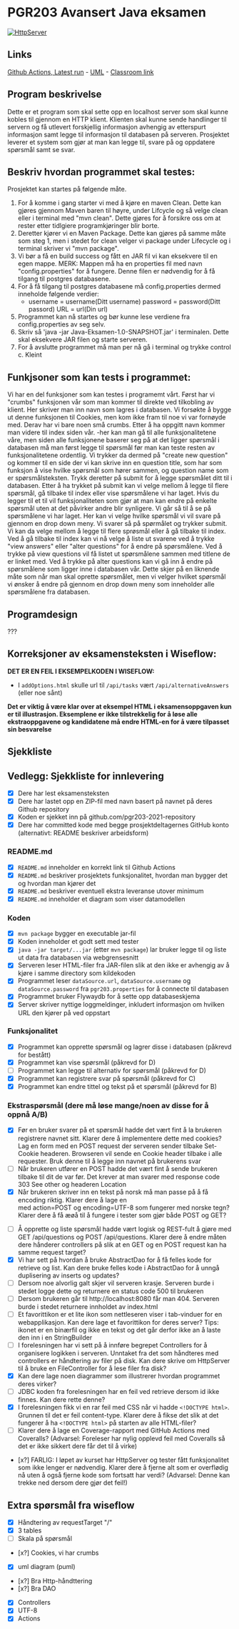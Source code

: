 # PGR203 Avansert Java eksamen

[![HttpServer](https://github.com/kristiania-pgr203-2021/pgr203-exam-CrumbMonsters/actions/workflows/maven.yml/badge.svg)](https://github.com/kristiania-pgr203-2021/pgr203-exam-CrumbMonsters/actions/workflows/maven.yml/badge.svg)

## Links
[Github Actions, Latest run](https://github.com/kristiania-pgr203-2021/pgr203-exam-CrumbMonsters/actions/runs/1459870276) - 
[UML](doc/exam.puml) - 
[Classroom link](https://github.com/kristiania-pgr203-2021/pgr203-exam-eskil4152)


## Program beskrivelse
Dette er et program som skal sette opp en localhost server som skal kunne kobles til gjennom en HTTP klient. Klienten skal kunne sende handlinger til servern og få utlevert forskjellig informasjon avhengig av etterspurt informasjon samt legge til informasjon til databasen på serveren.
Prosjektet leverer et system som gjør at man kan legge til, svare på og oppdatere spørsmål samt se svar.


## Beskriv hvordan programmet skal testes:
Prosjektet kan startes på følgende måte.

1. For å komme i gang starter vi med å kjøre en maven Clean. Dette kan gjøres gjennom Maven baren til høyre, under Lifcycle og så velge clean eller i terminal med "mvn clean". Dette gjøres for å forsikre oss om at rester etter tidlgiere programkjøringer blir borte.
2. Deretter kjører vi en Maven Package. Dette kan gjøres på samme måte som steg 1, men i stedet for clean velger vi package under Lifecycle og i terminal skriver vi "mvn package".  
3. Vi bør a få en build success og fått en JAR fil vi kan eksekvere til en egen mappe. MERK: Mappen må ha en properties fil med navn "config.properties" for å fungere. Denne filen er nødvendig for å få tilgang til postgres databasene.
4. For å få tilgang til postgres databasene må config.properties dermed inneholde følgende verdier:
   - username = username(Ditt username)
     password = password(Ditt passord)
     URL = url(Din url)
5. Programmet kan nå startes og bør kunne lese verdiene fra config.properties av seg selv. 
6. Skriv så 'java -jar Java-Eksamen-1.0-SNAPSHOT.jar' i terminalen. Dette skal eksekvere JAR filen og starte serveren. 
7. For å avslutte programmet må man per nå gå i terminal og trykke control c. Kleint
## Funkjsoner som kan tests i programmet:
Vi har en del funksjoner som kan testes i programemt vårt.
Først har vi "crumbs" funksjonen vår som man kommer til direkte ved tilkobling av klient. Her skriver man inn navn som lagres i databasen. Vi forsøkte å bygge ut denne funksjonen til Cookies, men kom ikke fram til noe vi var fornøyde med. Derav har vi bare noen små crumbs.
Etter å ha oppgitt navn kommer man videre til index siden vår. 
    -her kan man gå til alle funksjonalitetene våre, men siden alle funksjonene baserer seg på at det ligger spørsmål i databasen må man først legge til spørsmål før man kan teste resten av funksjonalitetene ordentlig.
Vi trykker da dermed på "create new question" og kommer til en side der vi kan skrive inn en question title, som har som funksjon å vise hvilke spørsmål som hører sammen, og question name som er spørsmålsteksten. Trykk deretter på submit for å legge spørsmålet ditt til i databasen.
Etter å ha trykket på submit kan vi velge mellom å legge til flere spørsmål, gå tilbake til index eller vise spørsmålene vi har laget. Hvis du legger til et til vil funksjonaliteten som gjør at man kan endre på enkelte spørsmål uten at det påvirker andre blir synligere.
Vi går så til å se på spørsmålene vi har laget. Her kan vi velge hvilke spørsmål vi vil svare på gjennom en drop down meny. Vi svarer så på spørmålet og trykker submit.
Vi kan da velge mellom å legge til flere sprøsmål eller å gå tilbake til index.
Ved å gå tilbake til index kan vi nå velge å liste ut svarene ved å trykke "view answers" eller "alter questions" for å endre på spørsmålene.
Ved å trykke på view questions vil få listet ut spørsmålene  sammen med titlene de er linket med.
Ved å trykke på alter questions kan vi gå inn å endre på spørsmålene som ligger inne i databasen vår. Dette skjer på en liknende måte som når man skal oprette spørsmålet, men vi velger hvilket spørsmål vi ønsker å endre på gjennom en drop down meny som inneholder alle spørsmålene fra databasen.


## Programdesign 
???

## Korreksjoner av eksamensteksten i Wiseflow:

**DET ER EN FEIL I EKSEMPELKODEN I WISEFLOW:**

* I `addOptions.html` skulle url til `/api/tasks` vært `/api/alternativeAnswers` (eller noe sånt)

**Det er viktig å være klar over at eksempel HTML i eksamensoppgaven kun er til illustrasjon. Eksemplene er ikke tilstrekkelig for å løse alle ekstraoppgavene og kandidatene må endre HTML-en for å være tilpasset sin besvarelse**


## Sjekkliste

## Vedlegg: Sjekkliste for innlevering

* [x] Dere har lest eksamensteksten
* [x] Dere har lastet opp en ZIP-fil med navn basert på navnet på deres Github repository
* [x] Koden er sjekket inn på github.com/pgr203-2021-repository
* [x] Dere har committed kode med begge prosjektdeltagernes GitHub konto (alternativt: README beskriver arbeidsform)

### README.md

* [x] `README.md` inneholder en korrekt link til Github Actions
* [x] `README.md` beskriver prosjektets funksjonalitet, hvordan man bygger det og hvordan man kjører det
* [x] `README.md` beskriver eventuell ekstra leveranse utover minimum
* [x] `README.md` inneholder et diagram som viser datamodellen

### Koden

* [x] `mvn package` bygger en executable jar-fil
* [x] Koden inneholder et godt sett med tester
* [x] `java -jar target/...jar` (etter `mvn package`) lar bruker legge til og liste ut data fra databasen via webgrensesnitt
* [x] Serveren leser HTML-filer fra JAR-filen slik at den ikke er avhengig av å kjøre i samme directory som kildekoden
* [x] Programmet leser `dataSource.url`, `dataSource.username` og `dataSource.password` fra `pgr203.properties` for å connecte til databasen
* [x] Programmet bruker Flywaydb for å sette opp databaseskjema
* [x] Server skriver nyttige loggmeldinger, inkludert informasjon om hvilken URL den kjører på ved oppstart

### Funksjonalitet

* [x] Programmet kan opprette spørsmål og lagrer disse i databasen (påkrevd for bestått)
* [x] Programmet kan vise spørsmål (påkrevd for D)
* [ ] Programmet kan legge til alternativ for spørsmål (påkrevd for D)
* [x] Programmet kan registrere svar på spørsmål (påkrevd for C)
* [x] Programmet kan endre tittel og tekst på et spørsmål (påkrevd for B)

### Ekstraspørsmål (dere må løse mange/noen av disse for å oppnå A/B)

* [x] Før en bruker svarer på et spørsmål hadde det vært fint å la brukeren registrere navnet sitt. Klarer dere å implementere dette med cookies? Lag en form med en POST request der serveren sender tilbake Set-Cookie headeren. Browseren vil sende en Cookie header tilbake i alle requester. Bruk denne til å legge inn navnet på brukerens svar
* [ ] Når brukeren utfører en POST hadde det vært fint å sende brukeren tilbake til dit de var før. Det krever at man svarer med response code 303 See other og headeren Location
* [x] Når brukeren skriver inn en tekst på norsk må man passe på å få encoding riktig. Klarer dere å lage en <form> med action=POST og encoding=UTF-8 som fungerer med norske tegn? Klarer dere å få æøå til å fungere i tester som gjør både POST og GET?
* [ ] Å opprette og liste spørsmål hadde vært logisk og REST-fult å gjøre med GET /api/questions og POST /api/questions. Klarer dere å endre måten dere hånderer controllers på slik at en GET og en POST request kan ha samme request target?
* [x] Vi har sett på hvordan å bruke AbstractDao for å få felles kode for retrieve og list. Kan dere bruke felles kode i AbstractDao for å unngå duplisering av inserts og updates?
* [ ] Dersom noe alvorlig galt skjer vil serveren krasje. Serveren burde i stedet logge dette og returnere en status code 500 til brukeren
* [ ] Dersom brukeren går til http://localhost:8080 får man 404. Serveren burde i stedet returnere innholdet av index.html
* [ ] Et favorittikon er et lite ikon som nettleseren viser i tab-vinduer for en webapplikasjon. Kan dere lage et favorittikon for deres server? Tips: ikonet er en binærfil og ikke en tekst og det går derfor ikke an å laste den inn i en StringBuilder
* [ ] I forelesningen har vi sett på å innføre begrepet Controllers for å organisere logikken i serveren. Unntaket fra det som håndteres med controllers er håndtering av filer på disk. Kan dere skrive om HttpServer til å bruke en FileController for å lese filer fra disk?
* [x] Kan dere lage noen diagrammer som illustrerer hvordan programmet deres virker?
* [ ] JDBC koden fra forelesningen har en feil ved retrieve dersom id ikke finnes. Kan dere rette denne?
* [x] I forelesningen fikk vi en rar feil med CSS når vi hadde `<!DOCTYPE html>`. Grunnen til det er feil content-type. Klarer dere å fikse det slik at det fungerer å ha `<!DOCTYPE html>` på starten av alle HTML-filer?
* [ ] Klarer dere å lage en Coverage-rapport med GitHub Actions med Coveralls? (Advarsel: Foreleser har nylig opplevd feil med Coveralls så det er ikke sikkert dere får det til å virke)
* [x?] FARLIG: I løpet av kurset har HttpServer og tester fått funksjonalitet som ikke lenger er nødvendig. Klarer dere å fjerne alt som er overflødig nå uten å også fjerne kode som fortsatt har verdi? (Advarsel: Denne kan trekke ned dersom dere gjør det feil!)

## Extra spørsmål fra wiseflow
* [x] Håndtering av requestTarget "/"
* [x] 3 tables
* [ ] Skala på spørsmål
* [x?] Cookies, vi har crumbs
* [x] uml diagram (puml)
* [x?] Bra Http-håndttering
* [x?] Bra DAO
* [x] Controllers
* [x] UTF-8
* [x] Actions
